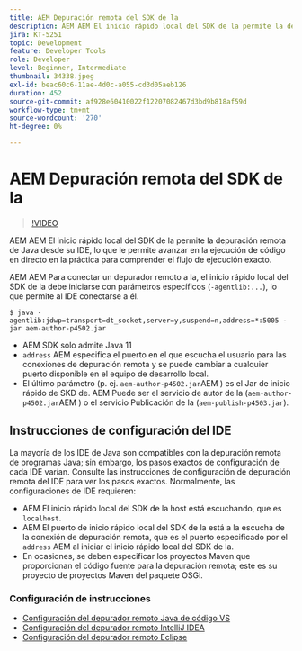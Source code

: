 ```yaml
---
title: AEM Depuración remota del SDK de la
description: AEM AEM El inicio rápido local del SDK de la permite la depuración remota de Java desde su IDE, lo que le permite avanzar en la ejecución de código en directo en la práctica para comprender el flujo de ejecución exacto.
jira: KT-5251
topic: Development
feature: Developer Tools
role: Developer
level: Beginner, Intermediate
thumbnail: 34338.jpeg
exl-id: beac60c6-11ae-4d0c-a055-cd3d05aeb126
duration: 452
source-git-commit: af928e60410022f12207082467d3bd9b818af59d
workflow-type: tm+mt
source-wordcount: '270'
ht-degree: 0%

---
```


# AEM Depuración remota del SDK de la

>[!VIDEO](https://video.tv.adobe.com/v/34338?quality=12&learn=on)

AEM AEM El inicio rápido local del SDK de la permite la depuración remota de Java desde su IDE, lo que le permite avanzar en la ejecución de código en directo en la práctica para comprender el flujo de ejecución exacto.

AEM AEM Para conectar un depurador remoto a la, el inicio rápido local del SDK de la debe iniciarse con parámetros específicos (`-agentlib:...`), lo que permite al IDE conectarse a él.

```
$ java -agentlib:jdwp=transport=dt_socket,server=y,suspend=n,address=*:5005 -jar aem-author-p4502.jar   
```

+ AEM SDK solo admite Java 11
+ `address` AEM especifica el puerto en el que escucha el usuario para las conexiones de depuración remota y se puede cambiar a cualquier puerto disponible en el equipo de desarrollo local.
+ El último parámetro (p. ej. `aem-author-p4502.jar`AEM ) es el Jar de inicio rápido de SKD de. AEM Puede ser el servicio de autor de la (`aem-author-p4502.jar`AEM ) o el servicio Publicación de la (`aem-publish-p4503.jar`).


## Instrucciones de configuración del IDE

La mayoría de los IDE de Java son compatibles con la depuración remota de programas Java; sin embargo, los pasos exactos de configuración de cada IDE varían. Consulte las instrucciones de configuración de depuración remota del IDE para ver los pasos exactos. Normalmente, las configuraciones de IDE requieren:

+ AEM El inicio rápido local del SDK de la host está escuchando, que es `localhost`.
+ AEM El puerto de inicio rápido local del SDK de la está a la escucha de la conexión de depuración remota, que es el puerto especificado por el `address` AEM al iniciar el inicio rápido local del SDK de la.
+ En ocasiones, se deben especificar los proyectos Maven que proporcionan el código fuente para la depuración remota; este es su proyecto de proyectos Maven del paquete OSGi.

### Configuración de instrucciones

+ [Configuración del depurador remoto Java de código VS](https://code.visualstudio.com/docs/java/java-debugging)
+ [Configuración del depurador remoto IntelliJ IDEA](https://www.jetbrains.com/help/idea/tutorial-remote-debug.html)
+ [Configuración del depurador remoto Eclipse](https://javapapers.com/core-java/java-remote-debug-with-eclipse/)
